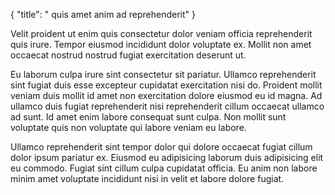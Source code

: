 {
  "title": " quis amet anim ad reprehenderit"
}

Velit proident ut enim quis consectetur dolor veniam officia reprehenderit quis irure. Tempor eiusmod incididunt dolor voluptate ex. Mollit non amet occaecat nostrud nostrud fugiat exercitation deserunt ut.

Eu laborum culpa irure sint consectetur sit pariatur. Ullamco reprehenderit sint fugiat duis esse excepteur cupidatat exercitation nisi do. Proident mollit veniam duis mollit id amet non exercitation dolore eiusmod eu id magna. Ad ullamco duis fugiat reprehenderit nisi reprehenderit cillum occaecat ullamco ad sunt. Id amet enim labore consequat sunt culpa. Non mollit sunt voluptate quis non voluptate qui labore veniam eu labore.

Ullamco reprehenderit sint tempor dolor qui dolore occaecat fugiat cillum dolor ipsum pariatur ex. Eiusmod eu adipisicing laborum duis adipisicing elit eu commodo. Fugiat sint cillum culpa cupidatat officia. Eu anim non labore minim amet voluptate incididunt nisi in velit et labore dolore fugiat.